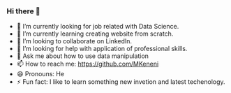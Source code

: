 ### Hi there 👋
- 🔭 I’m currently looking for job related with Data Science.
- 🌱 I’m currently learning creating website from scratch.
- 👯 I’m looking to collaborate on LinkedIn. 
- 🤔 I’m looking for help with application of professional skills.
- 💬 Ask me about how to use data manipulation 
- 📫 How to reach me: https://github.com/MKeneni
- 😄 Pronouns: He
- ⚡ Fun fact: I like to learn something new invetion and latest techenology. 
